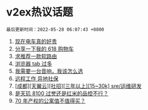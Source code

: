 # v2ex热议话题

`最后更新时间：2022-05-28 06:07:43 +0800`

1. [现在电车真的好贵](https://www.v2ex.com/t/855591)
1. [分享一下我的 618 购物车](https://www.v2ex.com/t/855668)
1. [求推荐一款软路由](https://www.v2ex.com/t/855585)
1. [浏览器 tab 过多](https://www.v2ex.com/t/855608)
1. [我需要一台音响，我该怎么选](https://www.v2ex.com/t/855578)
1. [远程工作 异地社保](https://www.v2ex.com/t/855581)
1. [[成都][天翼云][社招][三年以上][15~30k] sre/运维研发](https://www.v2ex.com/t/855655)
1. [是天玑 8100 过誉还是红米的品控不行？](https://www.v2ex.com/t/855624)
1. [70 年产权的公寓值不值得买？](https://www.v2ex.com/t/855694)


